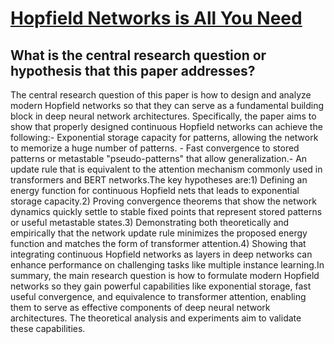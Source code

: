 # [Hopfield Networks is All You Need](https://arxiv.org/abs/2008.02217)

## What is the central research question or hypothesis that this paper addresses?

The central research question of this paper is how to design and analyze modern Hopfield networks so that they can serve as a fundamental building block in deep neural network architectures. Specifically, the paper aims to show that properly designed continuous Hopfield networks can achieve the following:- Exponential storage capacity for patterns, allowing the network to memorize a huge number of patterns. - Fast convergence to stored patterns or metastable "pseudo-patterns" that allow generalization.- An update rule that is equivalent to the attention mechanism commonly used in transformers and BERT networks.The key hypotheses are:1) Defining an energy function for continuous Hopfield nets that leads to exponential storage capacity.2) Proving convergence theorems that show the network dynamics quickly settle to stable fixed points that represent stored patterns or useful metastable states.3) Demonstrating both theoretically and empirically that the network update rule minimizes the proposed energy function and matches the form of transformer attention.4) Showing that integrating continuous Hopfield networks as layers in deep networks can enhance performance on challenging tasks like multiple instance learning.In summary, the main research question is how to formulate modern Hopfield networks so they gain powerful capabilities like exponential storage, fast useful convergence, and equivalence to transformer attention, enabling them to serve as effective components of deep neural network architectures. The theoretical analysis and experiments aim to validate these capabilities.
